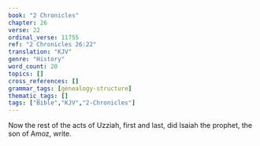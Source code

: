 ```yaml
---
book: "2 Chronicles"
chapter: 26
verse: 22
ordinal_verse: 11755
ref: "2 Chronicles 26:22"
translation: "KJV"
genre: "History"
word_count: 20
topics: []
cross_references: []
grammar_tags: [genealogy-structure]
thematic_tags: []
tags: ["Bible","KJV","2-Chronicles"]
---
```

Now the rest of the acts of Uzziah, first and last, did Isaiah the prophet, the son of Amoz, write.

